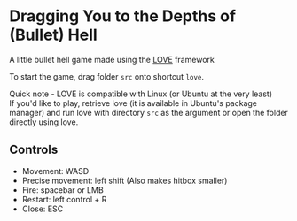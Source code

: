 # Dragging You to the Depths of (Bullet) Hell
 A little bullet hell game made using the [LOVE](https://github.com/love2d/love) framework

To start the game, drag folder `src` onto shortcut `love`.

Quick note - LOVE is compatible with Linux (or Ubuntu at the very least)  
If you'd like to play, retrieve love (it is available in Ubuntu's package manager) and run love with directory `src` as the argument or open the folder directly using love.

## Controls
- Movement: WASD
- Precise movement: left shift (Also makes hitbox smaller)
- Fire: spacebar or LMB
- Restart: left control + R
- Close: ESC